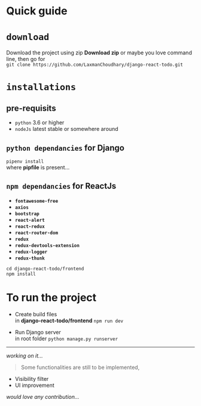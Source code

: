 # Quick guide

# `download`
Download the project using zip **Download zip** or maybe you love command line, then go for <br>
`git clone https://github.com/LaxmanChoudhary/django-react-todo.git`

# `installations`
## **pre-requisits**
- `python` 3.6 or higher <br>
- `nodeJs` latest stable or somewhere around <br>

## `python dependancies` for Django

`pipenv install`<br>
where **pipfile** is present...<br>

## `npm dependancies` for ReactJs

- **`fontawesome-free`**
- **`axios`**
- **`bootstrap`**
- **`react-alert`**
- **`react-redux`**
- **`react-router-dom`**
- **`redux`**
- **`redux-devtools-extension`**
- **`redux-logger`**
- **`redux-thunk`**

`cd django-react-todo/frontend`<br>
`npm install`<br>

# To run the project
- Create build files <br>
in **django-react-todo/frontend** `npm run dev`

- Run Django server <br>
in root folder `python manage.py runserver`

___

*working on it...*<br>
> Some functionalities are still to be implemented,<br>
- Visibility filter
- UI improvement

*would love any contribution...*
